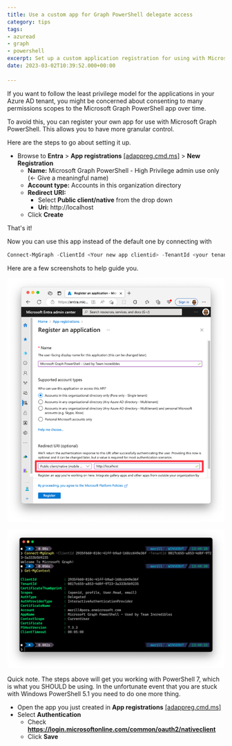 ```yaml
---
title: Use a custom app for Graph PowerShell delegate access
category: tips
tags:
- azuread
- graph
- powershell
excerpt: Set up a custom application registration for using with Microsoft Graph PowerShell
date: 2023-03-02T10:39:52.000+00:00

---
```

If you want to follow the least privilege model for the applications in your Azure AD tenant, you might be concerned about consenting to many permissions scopes to the Microsoft Graph PowerShell app over time.

To avoid this, you can register your own app for use with Microsoft Graph PowerShell. This allows you to have more granular control.

Here are the steps to go about setting it up.

* Browse to **Entra** > **App registrations** [\[adappreg.cmd.ms\]](https://adappreg.cmd.ms) > **New Registration**
  * **Name:** Microsoft Graph PowerShell - High Privilege admin use only (<- Give a meaningful name)
  * **Account type:** Accounts in this organization directory
  * **Redirect URI:**
    * Select **Public client/native** from the drop down
    * **Uri:** http<nolink>://localhost
  * Click **Create**

That's it!

Now you can use this app instead of the default one by connecting with

```powershell
Connect-MgGraph -ClientId <Your new app clientid> -TenantId <your tenant id>
```

Here are a few screenshots to help guide you.

![Screenshot showing how the app should be created](/images/uploads/graphpowershellcustomappsigninconfig.png "Microsoft Graph PowerShell app configuration")

![Screenshot signing in with the new app in PowerShell](/images/uploads/graphpowershellcustomappsignin.png)

Quick note. The steps above will get you working with PowerShell 7, which is what you SHOULD be using. In the unfortunate event that you are stuck with Windows PowerShell 5.1 you need to do one more thing.

* Open the app you just created in **App registrations** [\[adappreg.cmd.ms\]](https://adappreg.cmd.ms)
* Select **Authentication**
  * Check **https://login.microsoftonline.com/common/oauth2/nativeclient**
  * Click **Save**